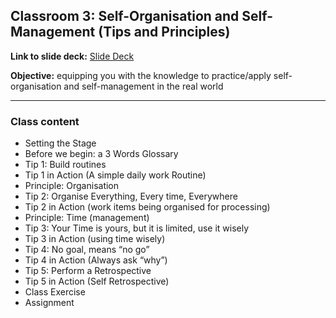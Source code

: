 ## Classroom 3: Self-Organisation and Self-Management (Tips and Principles)

**Link to slide deck:** [Slide Deck](https://datahub.io/@Daniellappv/pm-leaders-program/Classroom+3%3A+Self-organisation+and+Self-management)

**Objective:** equipping you with the knowledge to practice/apply self-organisation and self-management in the real world

---
### Class content
- Setting the Stage
- Before we begin: a 3 Words Glossary
- Tip 1: Build routines
- Tip 1 in Action (A simple daily work Routine)
- Principle: Organisation
- Tip 2: Organise Everything, Every time, Everywhere
- Tip 2 in Action (work items being organised for processing)
- Principle: Time (management)
- Tip 3: Your Time is yours, but it is limited, use it wisely
- Tip 3 in Action (using time wisely)
- Tip 4: No goal, means “no go”
- Tip 4 in Action (Always ask “why”)
- Tip 5: Perform a Retrospective
- Tip 5 in Action (Self Retrospective)
- Class Exercise
- Assignment
